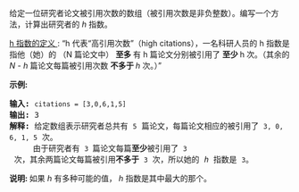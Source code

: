 <html>
 <body>
  <p>
   给定一位研究者论文被引用次数的数组（被引用次数是非负整数）。编写一个方法，计算出研究者的
   <em>
    h
   </em>
   指数。
  </p>
  <p>
   <a href="https://baike.baidu.com/item/h-index/3991452?fr=aladdin" target="_blank">
    h 指数的定义
   </a>
   : “h 代表“高引用次数”（high citations），一名科研人员的 h 指数是指他（她）的 （N 篇论文中）
   <strong>
    至多
   </strong>
   有 h 篇论文分别被引用了
   <strong>
    至少
   </strong>
   h 次。（其余的
   <em>
    N - h
   </em>
   篇论文每篇被引用次数
   <strong>
    不多于
   </strong>
   <em>
    h
   </em>
   次。）”
  </p>
  <p>
  </p>
  <p>
   <strong>
    示例:
   </strong>
  </p>
  <pre><strong>输入:</strong> <code>citations = [3,0,6,1,5]</code>
<strong>输出:</strong> 3 
<strong>解释: </strong>给定数组表示研究者总共有 <code>5</code> 篇论文，每篇论文相应的被引用了 <code>3, 0, 6, 1, 5</code> 次。
     由于研究者有 <code>3 </code>篇论文每篇<strong>至少</strong>被引用了 <code>3</code> 次，其余两篇论文每篇被引用<strong>不多于</strong> <code>3</code> 次，所以她的 <em>h </em>指数是 <code>3</code>。</pre>
  <p>
  </p>
  <p>
   <strong>
    说明:
   </strong>
   如果
   <em>
    h
   </em>
   有多种可能的值，
   <em>
    h
   </em>
   指数是其中最大的那个。
  </p>
 </body>
</html>